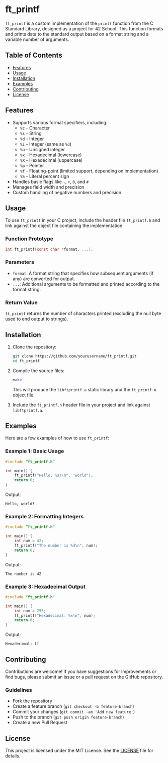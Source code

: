 
# ft_printf

`ft_printf` is a custom implementation of the `printf` function from the C Standard Library, designed as a project for 42 School. This function formats and prints data to the standard output based on a format string and a variable number of arguments.

## Table of Contents

- [Features](#features)
- [Usage](#usage)
- [Installation](#installation)
- [Examples](#examples)
- [Contributing](#contributing)
- [License](#license)

## Features

- Supports various format specifiers, including:
  - `%c` - Character
  - `%s` - String
  - `%d` - Integer
  - `%i` - Integer (same as `%d`)
  - `%u` - Unsigned integer
  - `%x` - Hexadecimal (lowercase)
  - `%X` - Hexadecimal (uppercase)
  - `%p` - Pointer
  - `%f` - Floating-point (limited support, depending on implementation)
  - `%%` - Literal percent sign
- Handles basic flags like `-`, `+`, `0`, and `#`
- Manages field width and precision
- Custom handling of negative numbers and precision

## Usage

To use `ft_printf` in your C project, include the header file `ft_printf.h` and link against the object file containing the implementation.

### Function Prototype

```c
int ft_printf(const char *format, ...);
```

### Parameters

- `format`: A format string that specifies how subsequent arguments (if any) are converted for output.
- `...`: Additional arguments to be formatted and printed according to the format string.

### Return Value

`ft_printf` returns the number of characters printed (excluding the null byte used to end output to strings).

## Installation

1. Clone the repository:

   ```sh
   git clone https://github.com/yourusername/ft_printf.git
   cd ft_printf
   ```

2. Compile the source files:

   ```sh
   make
   ```

   This will produce the `libftprintf.a` static library and the `ft_printf.o` object file.

3. Include the `ft_printf.h` header file in your project and link against `libftprintf.a`.

## Examples

Here are a few examples of how to use `ft_printf`:

### Example 1: Basic Usage

```c
#include "ft_printf.h"

int main() {
    ft_printf("Hello, %s!\n", "world");
    return 0;
}
```

Output:

```
Hello, world!
```

### Example 2: Formatting Integers

```c
#include "ft_printf.h"

int main() {
    int num = 42;
    ft_printf("The number is %d\n", num);
    return 0;
}
```

Output:

```
The number is 42
```

### Example 3: Hexadecimal Output

```c
#include "ft_printf.h"

int main() {
    int num = 255;
    ft_printf("Hexadecimal: %x\n", num);
    return 0;
}
```

Output:

```
Hexadecimal: ff
```

## Contributing

Contributions are welcome! If you have suggestions for improvements or find bugs, please submit an issue or a pull request on the GitHub repository.

### Guidelines

- Fork the repository
- Create a feature branch (`git checkout -b feature-branch`)
- Commit your changes (`git commit -am 'Add new feature'`)
- Push to the branch (`git push origin feature-branch`)
- Create a new Pull Request

## License

This project is licensed under the MIT License. See the [LICENSE](LICENSE) file for details.